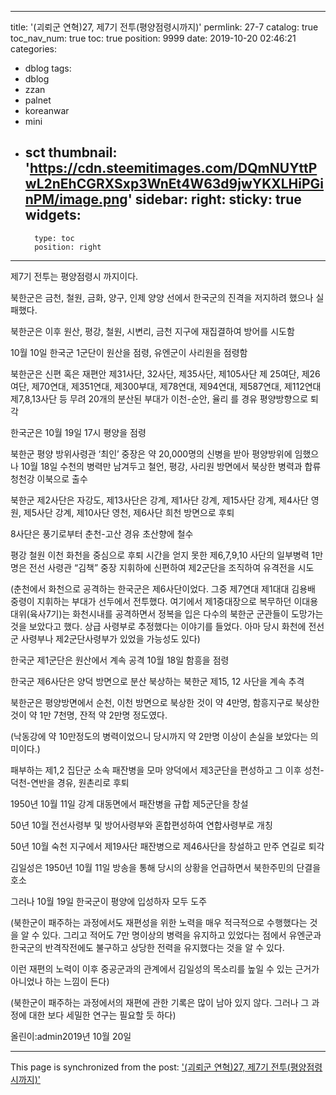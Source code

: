 
---
title: '(괴뢰군 연혁)27, 제7기 전투(평양점령시까지)'
permlink: 27-7
catalog: true
toc_nav_num: true
toc: true
position: 9999
date: 2019-10-20 02:46:21
categories:
- dblog
tags:
- dblog
- zzan
- palnet
- koreanwar
- mini
- sct
thumbnail: 'https://cdn.steemitimages.com/DQmNUYttPwL2nEhCGRXSxp3WnEt4W63d9jwYKXLHiPGinPM/image.png'
sidebar:
    right:
        sticky: true
widgets:
    -
        type: toc
        position: right
---


제7기 전투는 평양점령시 까지이다.

북한군은 금천, 철원, 금화, 양구, 인제 양양 선에서 한국군의 진격을 저지하려 했으나 실패했다.

북한군은 이후 원산, 평강, 철원, 시변리, 금천 지구에 재집결하여 방어를 시도함

10월 10일 한국군 1군단이 원산을 점령, 유엔군이 사리원을 점령함

북한군은 신편 혹은 재편안 제31사단, 32사단, 제35사단, 제105사단 제 25여단, 제26여단, 제70연대, 제351연대, 제300부대, 제78연대, 제94연대, 제587연대, 제112연대 제7,8,13사단 등 무려 20개의 분산된 부대가 이천-순안, 율리 를 경유 평양방향으로 퇴각

한국군은 10월 19일 17시 평양을 점령

북한군 평양 방위사령관 ‘최인’ 중장은 약 20,000명의 신병을 받아 평양방위에 임했으나 10월 18일 수천의 병력만 남겨두고 철언, 평강, 사리원 방면에서 북상한 병력과 합류 청천강 이북으로 출수

북한군 제2사단은 자강도, 제13사단은 강계, 제1사단 강계, 제15사단 강계, 제4사단 영원, 제5사단 강계, 제10사단 영천, 제6사단 희천 방면으로 후퇴

8사단은 풍기로부터 춘천-고산 경유 초산향에 철수

평강 철원 이천 화천을 중심으로 후퇴 시간을 얻지 못한 제6,7,9,10 사단의 일부병력 1만명은 전선 사령관 “김책” 중장 지휘하에 신편하여 제2군단을 조직하여 유격전을 시도

(춘천에서 화천으로 공격하는 한국군은 제6사단이었다. 그중 제7연대 제1대대 김용배 중령이 지휘하는 부대가 선두에서 전투했다. 여기에서 제1중대장으로 복무하던 이대용 대위(육사7기)는 화천시내를 공격하면서 정복을 입은 다수의 북한군 군관들이 도망가는 것을 보았다고 했다. 상급 사령부로 추정했다는 이야기를 들었다. 아마 당시 화천에 전선군 사령부나 제2군단사령부가 있었을 가능성도 있다)

한국군 제1군단은 원산에서 계속 공격 10월 18일 함흥을 점령

한국군 제6사단은 양덕 방면으로 분산 북상하는 북한군 제15, 12 사단을 계속 추격

북한군은 평양방면에서 순천, 이천 방면으로 북상한 것이 약 4만명, 함흥지구로 북상한 것이 약 1만 7천명, 잔적 약 2만명 정도였다.

(낙동강에 약 10만정도의 병력이었으니 당시까지 약 2만명 이상이 손실을 보았다는 의미이다.)

패부하는 제1,2 집단군 소속 패잔병을 모마 양덕에서 제3군단을 편성하고 그 이후 성천-덕천-연반을 경유, 원촌리로 후퇴

1950년 10월 11일 강계 대동면에서 패잔병을 규합 제5군단을 창설

50년 10월 전선사령부 및 방어사령부와 혼합편성하여 연합사령부로 개칭

50년 10월 숙천 지구에서 제19사단 패잔병으로 제46사단을 창설하고 만주 연길로 퇴각

김일성은 1950년 10월 11일 방송을 통해 당시의 상황을 언급하면서 북한주민의 단결을 호소

그러나 10월 19일 한국군이 평양에 입성하자 모두 도주

(북한군이 패주하는 과정에서도 재편성을 위한 노력을 매우 적극적으로 수행했다는 것을 알 수 있다. 그리고 적어도 7만 명이상의 병력을 유지하고 있었다는 점에서 유엔군과 한국군의 반격작전에도 불구하고 상당한 전력을 유지했다는 것을 알 수 있다.

이런 재편의 노력이 이후 중공군과의 관계에서 김일성의 목소리를 높일 수 있는 근거가 아니었나 하는 느낌이 든다)

(북한군이 패주하는 과정에서의 재편에 관한 기록은 많이 남아 있지 않다. 그러나 그 과정에 대한 보다 세밀한 연구는 필요할 듯 하다)

올린이:admin2019년 10월 20일

- - -

This page is synchronized from the post: ['(괴뢰군 연혁)27, 제7기 전투(평양점령시까지)'](https://steemit.com/@wisdomandjustice/27-7)
